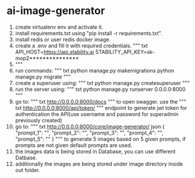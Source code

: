 # ai-image-generator
1. create virtualenv env and activate it.
2. install requirements.txt using "pip install -r requirements.txt".
3. install redis or user redis docker image.
4. create a .env and fill it with required credentials.
   """
   txt
   API_HOST=https://api.stability.ai
   STABILITY_API_KEY=sk-mop2***************
8. """
9. run commands:
   """
   txt
   python manage.py makemigrations
   python manage.py migrate
   """
10. create a superuser using:
    """
    txt
    python manage.py createsuperuser
    """
11. run the server using:
    """
    txt
    python manage.py runserver 0.0.0.0:8000
    """
12. go to:
    """
    txt
    http://0.0.0.0:8000/docs
    """
    to open swagger.
    use the
    """
    txt
    http://0.0.0.0:8000/api/token/
    """
    endpoint to generate jwt token for authentication the API(use username and password for superadmin previously created)
14. go to:
    """
    txt
    http://0.0.0.0:8000/core/image-generator/
    json
    {
      "prompt_1": "",
      "prompt_2": "",
      "prompt_3": "",
      "prompt_4": "",
      "prompt_5": ""
    }
    """
    to generate 5 images based on 5 given prompts, if prompts are not given default prompts are used.
15. the images data is being stored in Database, you can use different Datbase.
16. additionally the images are being stored under image directory inside out folder. 

